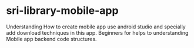 # sri-library-mobile-app

Understanding How to create mobile app use android studio and specially add download techniques in this app. Beginners for helps to understanding Mobile app backend code  structures. 
 
